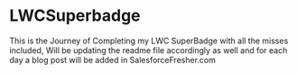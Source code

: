# LWCSuperbadge
This is the Journey of Completing my LWC SuperBadge with all the misses included, Will be updating the readme file accordingly as well and for each day a blog post will be added in SalesforceFresher.com
